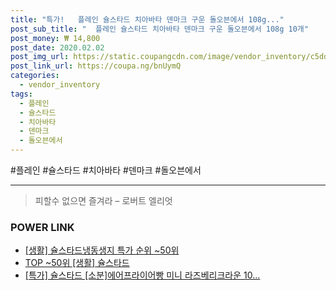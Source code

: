 ```yaml
--- 
title: "특가!   플레인 슐스타드 치아바타 덴마크 구운 돌오븐에서 108g..." 
post_sub_title: "  플레인 슐스타드 치아바타 덴마크 구운 돌오븐에서 108g 10개" 
post_money: ₩ 14,800 
post_date: 2020.02.02 
post_img_url: https://static.coupangcdn.com/image/vendor_inventory/c5dd/56407ab403af7ae540730f8ee19540e347aeeda46c386707ae81417073a9.jpg 
post_link_url: https://coupa.ng/bnUymQ 
categories: 
  - vendor_inventory 
tags: 
  - 플레인 
  - 슐스타드 
  - 치아바타 
  - 덴마크 
  - 돌오븐에서 
--- 
```

  #플레인 #슐스타드 #치아바타 #덴마크 #돌오븐에서 
<hr> 

> 피할수 없으면 즐겨라 – 로버트 엘리엇 


### POWER LINK

* <a href="https://blog.naver.com/sakai111/221793018549" target="_blank"> [생활] 슐스타드냉동생지 특가 순위 ~50위</a>
* <a href="https://blog.naver.com/an0733/221793095840" target="_blank"> TOP ~50위 [생활] 슐스타드</a>
* <a href="https://blog.naver.com/sakai111/221793452934" target="_blank">[특가] 슐스타드 [소분]에어프라이어빵 미니 라즈베리크라운 10...</a>
